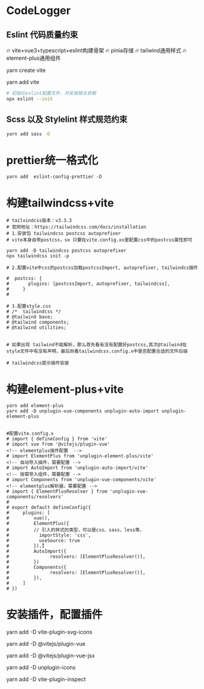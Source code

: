 # CodeLogger
## Eslint 代码质量约束

:fire: vite+vue3+typescript+eslint构建骨架
:fire: pinia存储
:fire: tailwind通用样式
:fire: element-plus通用组件



yarn create vite

yarn add vite


```sh
# 初始化eslint配置文件，并安装相关依赖
npx eslint --init
```
## Scss 以及 Stylelint 样式规范约束

```sh
yarn add sass -D
```

# prettier统一格式化
```
yarn add  eslint-config-prettier -D
```


# 构建tailwindcss+vite

```
# tailvindcss版本：v3.3.3
# 官网地址：https://tailwindcss.com/docs/installation
# 1.安装包 tailwindcss postcss autoprefixer
# vite本身自带postcss，so 只要在vite.config.xx里配置css中的postcss属性即可

yarn add -D tailwindcss postcss autoprefixer
npx tailwindcss init -p

# 2.配置vite中css的postcss加载postcssImport, autoprefixer, tailwindcs插件

#  postcss: {
#       plugins: [postcssImport, autoprefixer, tailwindcss],
#     }
# 

# 3.配置style.css
# /*  tailwindcss */
# @tailwind base;
# @tailwind components;
# @tailwind utilities;


# 如果出现 tailwind不能解析，那么首先看有没有配置好postcss,其次@tailwind在style文件中有没有声明，最后则看tailwindcss.config.x中是否配置合适的文件后缀

# tailwindcss提示插件安装

```

# 构建element-plus+vite

```
yarn add element-plus
yarn add -D unplugin-vue-components unplugin-auto-import unplugin-element-plus


#配置vite.config.x
# import { defineConfig } from 'vite'
# import vue from '@vitejs/plugin-vue'
<!-- elementplus插件配置  -->
# import ElementPlus from 'unplugin-element-plus/vite'
<!-- 自动导入插件，需要配置 -->
# import AutoImport from 'unplugin-auto-import/vite'
<!-- 按需导入组件，需要配置 -->
# import Components from 'unplugin-vue-components/vite'
<!-- elementplus解析器，需要配置 -->
# import { ElementPlusResolver } from 'unplugin-vue-components/resolvers'
# 
# export default defineConfig({
#     plugins: [
#         vue(),
#         ElementPlus({
#         // 引入的样式的类型，可以是css、sass、less等，
#           importStyle: 'css',
#           useSource: true
#         }),Ï
#         AutoImport({
#               resolvers: [ElementPlusResolver()],
#         })
#         Components({
#               resolvers: [ElementPlusResolver()],
#         }),
#     ]
# })

```
# 安装插件，配置插件

yarn add -D vite-plugin-svg-icons

yarn add -D @vitejs/plugin-vue

yarn add -D @vitejs/plugin-vue-jsx

yarn add -D unplugin-icons

yarn add -D vite-plugin-inspect

